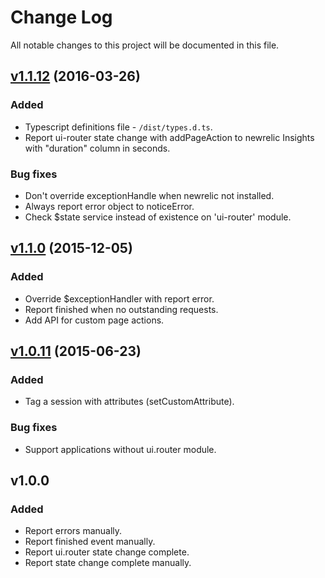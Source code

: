 # Change Log
All notable changes to this project will be documented in this file.

## [v1.1.12][v1.1.12] (2016-03-26)
### Added
- Typescript definitions file - `/dist/types.d.ts`.
- Report ui-router state change with addPageAction to newrelic Insights with "duration" column in seconds.

### Bug fixes
- Don't override exceptionHandle when newrelic not installed.
- Always report error object to noticeError.
- Check $state service instead of existence on 'ui-router' module.

## [v1.1.0][v1.1.0] (2015-12-05)
### Added
- Override $exceptionHandler with report error.
- Report finished when no outstanding requests.
- Add API for custom page actions.

## [v1.0.11][v1.0.11] (2015-06-23)
### Added
- Tag a session with attributes (setCustomAttribute).

### Bug fixes
- Support applications without ui.router module.

## v1.0.0
### Added
- Report errors manually.
- Report finished event manually.
- Report ui.router state change complete.
- Report state change complete manually.

[v1.0.11]: https://github.com/wix/new-relic-angular-client/compare/v1.0.0...v1.0.11
[v1.1.0]: https://github.com/wix/new-relic-angular-client/compare/v1.0.11...v1.1.0-beta.0
[v1.1.12]: https://github.com/wix/new-relic-angular-client/compare/v1.1.0...v1.1.12
